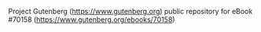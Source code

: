 Project Gutenberg (https://www.gutenberg.org) public repository for
eBook #70158 (https://www.gutenberg.org/ebooks/70158)
